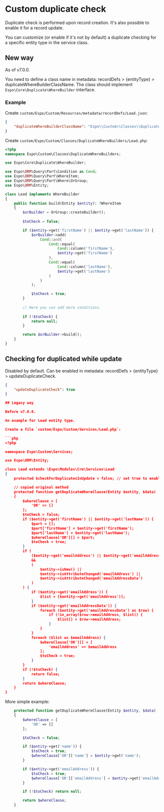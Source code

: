 # Custom duplicate check

Duplicate check is performed upon record creation. It's also possible to enable it for a record update.

You can customize (or enable if it's not by default) a duplicate checking for a specific entity type in the service class.

## New way

As of v7.0.0.

You need to define a class name in metadata: recordDefs > {entityType} > duplicateWhereBuilderClassName. The class should implement `Espo\Core\Duplicate\WhereBuilder` interface.

### Example

Create `custom/Espo/Custom/Resources/metadata/recordDefs/Lead.json`:

```json
{
    "duplicateWhereBuilderClassName": "Espo\\Custom\\Classes\\DuplicateWhereBuilders\\Lead"
}
```

Create `custom/Espo/Custom/Classes/DuplicateWhereBuilders/Lead.php`:

```php
<?php
namespace Espo\Custom\Classes\DuplicateWhereBuilders;

use Espo\Core\Duplicate\WhereBuilder;

use Espo\ORM\Query\Part\Condition as Cond;
use Espo\ORM\Query\Part\WhereItem;
use Espo\ORM\Query\Part\Where\OrGroup;
use Espo\ORM\Entity;

class Lead implements WhereBuilder
{
    public function build(Entity $entity): ?WhereItem
    {
        $orBuilder = OrGroup::createBuilder();
        
        $toCheck = false;

        if ($entity->get('firstName') || $entity->get('lastName')) {
            $orBuilder->add(
                Cond::and(
                    Cond::equal(
                        Cond::column('firstName'),
                        $entity->get('firstName')
                    ),
                    Cond::equal(
                        Cond::column('lastName'),
                        $entity->get('lastName')
                    )
                )
            );

            $toCheck = true;
        }
        
        // Here you can add more conditions.
        
        if (!$toCheck) {
            return null;
        }

        return $orBuilder->build();
    }
}
```

## Checking for duplicated while update

Disabled by default. Can be enabled in metadata: recordDefs > {entityType} > updateDuplicateCheck.

```json
{
    "updateDuplicateCheck": true
}

## Legacy way

Before v7.0.0.

An example for Lead entity type.

Create a file `custom/Espo/Custom/Services/Lead.php`:

```php
<?php

namespace Espo\Custom\Services;

use Espo\ORM\Entity;

class Lead extends \Espo\Modules\Crm\Services\Lead
{
    protected $checkForDuplicatesInUpdate = false; // set true to enable for update

    // copied original method
    protected function getDuplicateWhereClause(Entity $entity, $data)
    {
        $whereClause = [
            'OR' => []
        ];
        $toCheck = false;
        if ($entity->get('firstName') || $entity->get('lastName')) {
            $part = [];
            $part['firstName'] = $entity->get('firstName');
            $part['lastName'] = $entity->get('lastName');
            $whereClause['OR'][] = $part;
            $toCheck = true;
        }
        if (
            ($entity->get('emailAddress') || $entity->get('emailAddressData'))
            &&
            (
                $entity->isNew() || 
                $entity->isAttributeChanged('emailAddress') || 
                $entity->isAttributeChanged('emailAddressData')
            )
        ) {
            if ($entity->get('emailAddress')) {
                $list = [$entity->get('emailAddress')];
            }
            if ($entity->get('emailAddressData')) {
                foreach ($entity->get('emailAddressData') as $row) {
                    if (!in_array($row->emailAddress, $list)) {
                        $list[] = $row->emailAddress;
                    }
                }
            }
            foreach ($list as $emailAddress) {
                $whereClause['OR'][] = [
                    'emailAddress' => $emailAddress
                ];
                $toCheck = true;
            }
        }
        if (!$toCheck) {
            return false;
        }
        return $whereClause;
    }
}

```

More simple example:

```php
    protected function getDuplicateWhereClause(Entity $entity, $data)
    {
        $whereClause = [
            'OR' => []
        ];

        $toCheck = false;

        if ($entity->get('name')) {
            $toCheck = true;
            $whereClause['OR']['name'] = $entity->get('name');
        }

        if ($entity->get('emailAddress')) {
            $toCheck = true;
            $whereClause['OR']['emailAddress'] = $entity->get('emailAddress');
        }

        if (!$toCheck) return null;

        return $whereClause;
    }
```

